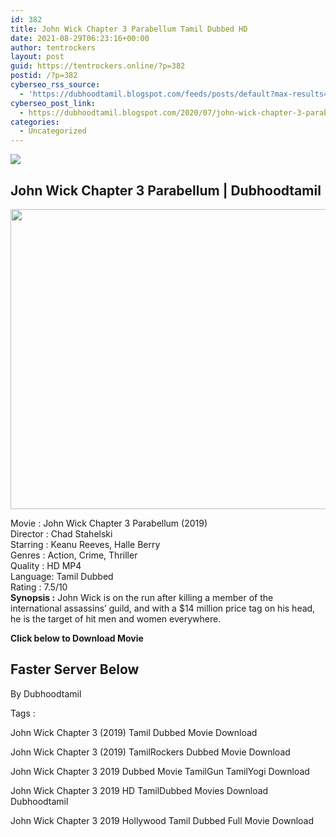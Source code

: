 ```yaml
---
id: 382
title: John Wick Chapter 3 Parabellum Tamil Dubbed HD
date: 2021-08-29T06:23:16+00:00
author: tentrockers
layout: post
guid: https://tentrockers.online/?p=382
postid: /?p=382
cyberseo_rss_source:
  - 'https://dubhoodtamil.blogspot.com/feeds/posts/default?max-results=150&start-index=151'
cyberseo_post_link:
  - https://dubhoodtamil.blogspot.com/2020/07/john-wick-chapter-3-parabellum-tamil.html
categories:
  - Uncategorized
---
```

<div class="media_block">
  <img src="https://1.bp.blogspot.com/-fwtGtm2BfF8/XvyDOOc4ohI/AAAAAAAABmw/YsSvK7DrelUeDnKS60Pk1U2fO5vPnbYwwCNcBGAsYHQ/s72-c/IMG_9376.jpeg" class="media_thumbnail" />
</div>

<div dir="ltr" trbidi="on" readability="25.503393665158">
  <h2>
    <span>John Wick Chapter 3 Parabellum | Dubhoodtamil</span>
  </h2>
  
  <div class="separator">
    <a href="https://1.bp.blogspot.com/-fwtGtm2BfF8/XvyDOOc4ohI/AAAAAAAABmw/YsSvK7DrelUeDnKS60Pk1U2fO5vPnbYwwCNcBGAsYHQ/s1600/IMG_9376.jpeg" imageanchor="1"><img loading="lazy" border="0" data-original-height="1204" data-original-width="1600" height="480" src="https://1.bp.blogspot.com/-fwtGtm2BfF8/XvyDOOc4ohI/AAAAAAAABmw/YsSvK7DrelUeDnKS60Pk1U2fO5vPnbYwwCNcBGAsYHQ/s640/IMG_9376.jpeg" width="640" /></a>
  </div>
  
  <p>
    Movie<span> </span>:<span> </span>John Wick Chapter 3 Parabellum (2019)<br />Director<span> </span>:<span> </span>Chad Stahelski<br />Starring<span> </span>:<span> </span>Keanu Reeves, Halle Berry<br />Genres<span> </span>:<span> </span>Action, Crime, Thriller<br />Quality<span> </span>:<span> </span>HD MP4<br />Language:<span> </span>Tamil Dubbed<br />Rating<span> </span>:<span> </span>7.5/10<br /><b>Synopsis :</b> John Wick is on the run after killing a member of the international assassins&#8217; guild, and with a $14 million price tag on his head, he is the target of hit men and women everywhere.
  </p>
  
  <p>
    <span><b>Click below to Download Movie</b></span>
  </p>
  
  <h2>
    <span><b>Faster Server Below</b></span>
  </h2>
  
  <p>
    <span>By Dubhoodtamil</span>
  </p>
  
  <p>
    <span>Tags :</span>
  </p>
  
  <p>
    <span>John Wick Chapter 3 (2019) Tamil Dubbed Movie Download</span>
  </p>
  
  <p>
    <span>John Wick Chapter 3 (2019) TamilRockers Dubbed Movie&nbsp;</span><span>Download</span>
  </p>
  
  <p>
    <span>John Wick Chapter 3 2019 Dubbed Movie TamilGun TamilYogi Download</span>
  </p>
  
  <p>
    <span>John Wick Chapter 3 2019 HD TamilDubbed Movies Download Dubhoodtamil&nbsp;</span>
  </p>
  
  <p>
    <span>John Wick Chapter 3 2019 Hollywood Tamil Dubbed Full Movie Download</span>
  </p>
</div>